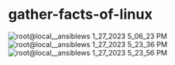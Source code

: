# gather-facts-of-linux
![root@local__ansiblews 1_27_2023 5_06_23 PM](https://user-images.githubusercontent.com/56449458/215080543-eef1c1b6-f0a7-43d5-a5f4-214f0c060dad.png)
![root@local__ansiblews 1_27_2023 5_23_36 PM](https://user-images.githubusercontent.com/56449458/215080514-06e3c187-4dc7-4797-9ec8-37d102f50a10.png)
![root@local__ansiblews 1_27_2023 5_23_56 PM](https://user-images.githubusercontent.com/56449458/215080605-da7727f1-0956-423c-b0eb-0a5eaebc9d18.png)
